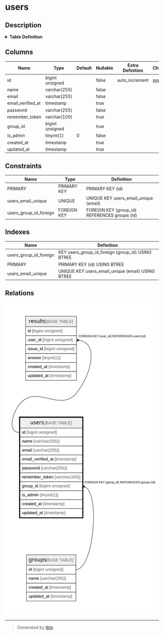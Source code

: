 # users

## Description

<details>
<summary><strong>Table Definition</strong></summary>

```sql
CREATE TABLE `users` (
  `id` bigint unsigned NOT NULL AUTO_INCREMENT,
  `name` varchar(255) COLLATE utf8mb4_unicode_ci NOT NULL,
  `email` varchar(255) COLLATE utf8mb4_unicode_ci NOT NULL,
  `email_verified_at` timestamp NULL DEFAULT NULL,
  `password` varchar(255) COLLATE utf8mb4_unicode_ci NOT NULL,
  `remember_token` varchar(100) COLLATE utf8mb4_unicode_ci DEFAULT NULL,
  `group_id` bigint unsigned DEFAULT NULL,
  `is_admin` tinyint(1) NOT NULL DEFAULT '0',
  `created_at` timestamp NULL DEFAULT NULL,
  `updated_at` timestamp NULL DEFAULT NULL,
  PRIMARY KEY (`id`),
  UNIQUE KEY `users_email_unique` (`email`),
  KEY `users_group_id_foreign` (`group_id`),
  CONSTRAINT `users_group_id_foreign` FOREIGN KEY (`group_id`) REFERENCES `groups` (`id`)
) ENGINE=InnoDB DEFAULT CHARSET=utf8mb4 COLLATE=utf8mb4_unicode_ci
```

</details>

## Columns

| Name | Type | Default | Nullable | Extra Definition | Children | Parents | Comment |
| ---- | ---- | ------- | -------- | ---------------- | -------- | ------- | ------- |
| id | bigint unsigned |  | false | auto_increment | [results](results.md) |  |  |
| name | varchar(255) |  | false |  |  |  |  |
| email | varchar(255) |  | false |  |  |  |  |
| email_verified_at | timestamp |  | true |  |  |  |  |
| password | varchar(255) |  | false |  |  |  |  |
| remember_token | varchar(100) |  | true |  |  |  |  |
| group_id | bigint unsigned |  | true |  |  | [groups](groups.md) |  |
| is_admin | tinyint(1) | 0 | false |  |  |  |  |
| created_at | timestamp |  | true |  |  |  |  |
| updated_at | timestamp |  | true |  |  |  |  |

## Constraints

| Name | Type | Definition |
| ---- | ---- | ---------- |
| PRIMARY | PRIMARY KEY | PRIMARY KEY (id) |
| users_email_unique | UNIQUE | UNIQUE KEY users_email_unique (email) |
| users_group_id_foreign | FOREIGN KEY | FOREIGN KEY (group_id) REFERENCES groups (id) |

## Indexes

| Name | Definition |
| ---- | ---------- |
| users_group_id_foreign | KEY users_group_id_foreign (group_id) USING BTREE |
| PRIMARY | PRIMARY KEY (id) USING BTREE |
| users_email_unique | UNIQUE KEY users_email_unique (email) USING BTREE |

## Relations

![er](users.svg)

---

> Generated by [tbls](https://github.com/k1LoW/tbls)
